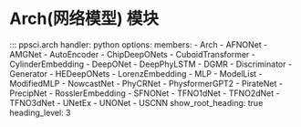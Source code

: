 # Arch(网络模型) 模块

::: ppsci.arch
    handler: python
    options:
      members:
        - Arch
        - AFNONet
        - AMGNet
        - AutoEncoder
        - ChipDeepONets
        - CuboidTransformer
        - CylinderEmbedding
        - DeepONet
        - DeepPhyLSTM
        - DGMR
        - Discriminator
        - Generator
        - HEDeepONets
        - LorenzEmbedding
        - MLP
        - ModelList
        - ModifiedMLP
        - NowcastNet
        - PhyCRNet
        - PhysformerGPT2
        - PirateNet
        - PrecipNet
        - RosslerEmbedding
        - SFNONet
        - TFNO1dNet
        - TFNO2dNet
        - TFNO3dNet
        - UNetEx
        - UNONet
        - USCNN
      show_root_heading: true
      heading_level: 3

